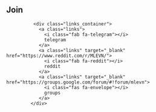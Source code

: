 
<h2>
                Join
              </h2>

              <div class="links_container">
                <a class="links">
                  <i class="fab fa-telegram"></i>
                  telegram
                </a>
                <a class="links" target="_blank" href="https://www.reddit.com/r/MLEVN/">
                  <i class="fab fa-reddit"></i>
                  reddit
                </a>
                <a class="links" target="_blank" href="https://groups.google.com/forum/#!forum/mlevn">
                  <i class="fas fa-envelope"></i>
                  groups
                </a>
             </div>
